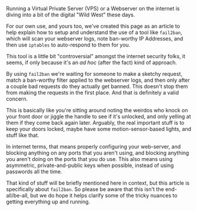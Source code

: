 Running a Virtual Private Server (VPS) or a Webserver on the internet is diving into a bit of the digital "Wild West" these days.

For our own use, and yours too, we've created this page as an article to help explain how to setup and understand the use of a tool like `fail2ban`, which will scan your webserver logs, note ban-worthy IP Addresses, and then use `iptables` to auto-respond to them for you.

This tool is a little bit "controversial" amongst the internet security folks, it seems, if only because it's an _ad hoc_ (after the fact) kind of approach.

By using `fail2ban` we're waiting for someone to make a sketchy request, match a ban-worthy filter applied to the webserver logs, and then only after a couple bad requests do they actually get banned. This doesn't stop them from making the requests in the first place. And that is definitely a valid concern.

This is basically like you're sitting around noting the weirdos who knock on your front door or jiggle the handle to see if it's unlocked, and only yelling at them if they come back again later. Arguably, the real important stuff is to keep your doors locked, maybe have some motion-sensor-based lights, and stuff like that.

In internet terms, that means properly configuring your web-server, and blocking anything on any ports that you aren't using, and blocking anything you aren't doing on the ports that you do use. This also means using asymmetric, private-and-public keys when possible, instead of using passwords all the time.

That kind of stuff will be briefly mentioned here in context, but this article is specifically about `fail2ban`. So please be aware that this isn't the end-all/be-all, but we do hope it helps clarify some of the tricky nuances to getting everything up and running.
